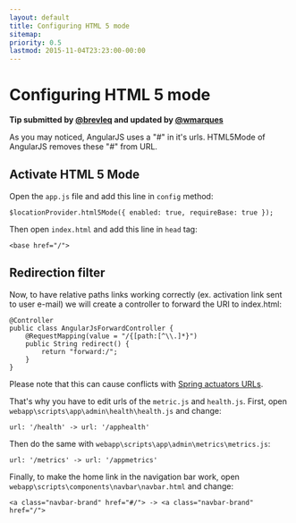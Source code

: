 ```yaml
---
layout: default
title: Configuring HTML 5 mode
sitemap:
priority: 0.5
lastmod: 2015-11-04T23:23:00-00:00
---
```


# Configuring HTML 5 mode

__Tip submitted by [@brevleq](https://github.com/brevleq) and updated by [@wmarques](https://github.com/wmarques)__

As you may noticed, AngularJS uses a "#" in it's urls. HTML5Mode of AngularJS removes these "#" from URL.

## Activate HTML 5 Mode

Open the `app.js` file and add this line in `config` method:

    $locationProvider.html5Mode({ enabled: true, requireBase: true });

Then open `index.html` and add this line in `head` tag:

    <base href="/">

## Redirection filter     

Now, to have relative paths links working correctly (ex. activation link sent to user e-mail) we will create a controller to forward the URI to index.html:

    @Controller
    public class AngularJsForwardController {
        @RequestMapping(value = "/{[path:[^\\.]*}")
        public String redirect() {
            return "forward:/";
        }
    }

Please note that this can cause conflicts with [Spring actuators URLs](https://docs.spring.io/spring-boot/docs/current/reference/html/production-ready-endpoints.html).

That's why you have to edit urls of the `metric.js` and `health.js`. First, open `webapp\scripts\app\admin\health\health.js` and change:

    url: '/health' -> url: '/apphealth'

Then do the same with `webapp\scripts\app\admin\metrics\metrics.js`:

    url: '/metrics' -> url: '/appmetrics'

Finally, to make the home link in the navigation bar work, open `webapp\scripts\components\navbar\navbar.html` and change:

    <a class="navbar-brand" href="#/"> -> <a class="navbar-brand" href="/">
